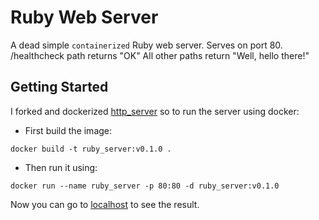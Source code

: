 # Ruby Web Server

A dead simple `containerized` Ruby web server.
Serves on port 80.
/healthcheck path returns "OK"
All other paths return "Well, hello there!"

## Getting Started

I forked and dockerized [http_server](https://github.com/sawasy/http_server) so to run the server using docker:

- First build the image:

```
docker build -t ruby_server:v0.1.0 .
```

- Then run it using:

```
docker run --name ruby_server -p 80:80 -d ruby_server:v0.1.0
```

Now you can go to [localhost](http://localhost) to see the result.